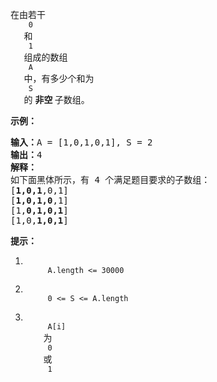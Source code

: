 <html>
 <body>
  <p>
   在由若干
   <code>
    0
   </code>
   和
   <code>
    1
   </code>
   组成的数组
   <code>
    A
   </code>
   中，有多少个和为
   <code>
    S
   </code>
   的
   <strong>
    非空
   </strong>
   子数组。
  </p>
  <p>
  </p>
  <p>
   <strong>
    示例：
   </strong>
  </p>
  <pre><strong>输入：</strong>A = [1,0,1,0,1], S = 2
<strong>输出：</strong>4
<strong>解释：</strong>
如下面黑体所示，有 4 个满足题目要求的子数组：
[<strong>1,0,1</strong>,0,1]
[<strong>1,0,1,0</strong>,1]
[1,<strong>0,1,0,1</strong>]
[1,0,<strong>1,0,1</strong>]
</pre>
  <p>
  </p>
  <p>
   <strong>
    提示：
   </strong>
  </p>
  <ol>
   <li>
    <code>
     A.length &lt;= 30000
    </code>
   </li>
   <li>
    <code>
     0 &lt;= S &lt;= A.length
    </code>
   </li>
   <li>
    <code>
     A[i]
    </code>
    为
    <code>
     0
    </code>
    或
    <code>
     1
    </code>
   </li>
  </ol>
 </body>
</html>